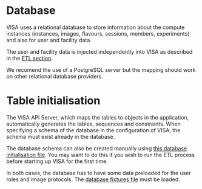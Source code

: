 # Database

VISA uses a relational database to store information about the compute instances (instances, images, flavours, sessions, members, experiments) and also for user and facility data.

The user and facility data is injected independently into VISA as described in the [ETL section](development_etl).

We recomend the use of a PostgreSQL server but the mapping should work on other relational database providers.

# Table initialisation

The VISA API Server, which maps the tables to objects in the application, automatically generates the tables, sequences and constraints. When specifying a schema of the database in the configuration of VISA, the schema must exist already in the database. 

The database schema can also be created manually using <a href="../_static/files/visa-db-init.sql">this database initialisation file</a>. You may want to do this if you wish to run the ETL process before starting up VISA for the first time.

In both cases, the database has to have some data preloaded for the user roles and image protocols. The <a href="../_static/files/visa-db-fixtures.sql">database fixtures file</a> must be loaded.




